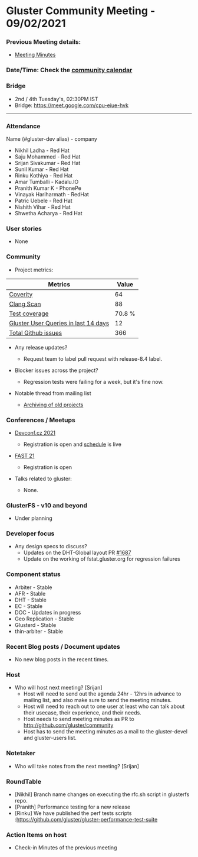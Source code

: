 # Gluster Community Meeting -  09/02/2021


### Previous Meeting details:

- [Meeting Minutes](https://github.com/gluster/community/blob/master/meetings/2021-01-12-Community-Meeting.md)

### Date/Time: Check the [community calendar](https://calendar.google.com/event?action=TEMPLATE&tmeid=MDQ0YmRydTllMXYzdWFoMmpsbjdqNXJlYmNfMjAyMDEwMjdUMDkwMDAwWiBzYWptb2hhbUByZWRoYXQuY29t&tmsrc=sajmoham%40redhat.com&scp=ALL)

### Bridge
  - 2nd / 4th Tuesday's, 02:30PM IST
  - Bridge: https://meet.google.com/cpu-eiue-hvk


-------

### Attendance
Name (#gluster-dev alias) - company
* Nikhil Ladha - Red Hat
* Saju Mohammed - Red Hat
* Srijan Sivakumar - Red Hat
* Sunil Kumar - Red Hat
* Rinku Kothiya - Red Hat
* Amar Tumballi - Kadalu.IO
* Pranith Kumar K - PhonePe
* Vinayak Hariharmath - RedHat
* Patric Uebele - Red Hat
* Nishith Vihar - Red Hat
* Shwetha Acharya - Red Hat

### User stories
*    None

### Community

* Project metrics:

|    Metrics                |   Value  |
| ------------------------- | -------- |
|[Coverity](https://scan.coverity.com/projects/gluster-glusterfs)  | 64  |
|[Clang Scan](https://build.gluster.org/job/clang-scan/lastBuild/) |   88  |
|[Test coverage](https://build.gluster.org/job/line-coverage/lastCompletedBuild/Line_20Coverage_20Report/)|    70.8 % |
|[Gluster User Queries in last 14 days](https://lists.gluster.org/pipermail/gluster-users/2021-January/thread.html)        |    12      |
|[Total Github issues](https://github.com/gluster/glusterfs/issues)       |    366   |


* Any release updates?
    * Request team to label pull request with release-8.4 label.

* Blocker issues across the project?
    * Regression tests were failing for a week, but it's fine now.
* Notable thread from mailing list
    - [Archiving of old projects](https://lists.gluster.org/pipermail/gluster-devel/2021-February/057134.html)

### Conferences / Meetups

* [Devconf.cz 2021](https://hopin.com/events/devconf-cz-2021)
    * Registration is open and [schedule](https://devconfcz2021.sched.com/) is live
* [FAST 21](https://www.usenix.org/conference/fast21/technical-sessions)
    * Registration is open

* Talks related to gluster:
    - None.


### GlusterFS - v10 and beyond

* Under planning


### Developer focus

* Any design specs to discuss?
    * Updates on the DHT-Global layout PR [#1687](https://github.com/gluster/glusterfs/pull/1687)
    * Update on the working of fstat.gluster.org for regression failures



### Component status
* Arbiter - Stable
* AFR - Stable
* DHT - Stable
* EC - Stable
* DOC - Updates in progress
* Geo Replication - Stable
* Glusterd - Stable
* thin-arbiter - Stable



### Recent Blog posts / Document updates

* No new blog posts in the recent times.


### Host

* Who will host next meeting? [Srijan]
  - Host will need to send out the agenda 24hr - 12hrs in advance to mailing list, and also make sure to send the meeting minutes.
  - Host will need to reach out to one user at least who can talk about their usecase, their experience, and their needs.
  - Host needs to send meeting minutes as PR to http://github.com/gluster/community
  - Host has to send the meeting minutes as a mail to the gluster-devel and gluster-users list.


### Notetaker

* Who will take notes from the next meeting? [Srijan]


### RoundTable

*    [Nikhil] Branch name changes on executing the rfc.sh script in glusterfs repo.
*    [Pranith] Performance testing for a new release
*    [Rinku] We have published the perf tests scripts :https://github.com/gluster/gluster-performance-test-suite


### Action Items on host
* Check-in Minutes of the previous meeting
